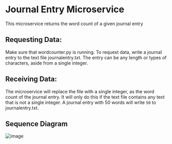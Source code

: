 # Journal Entry Microservice
This microservice returns the word count of a given journal entry

## Requesting Data: 
Make sure that wordcounter.py is running. 
To request data, write a journal entry to the text file journalentry.txt.
The entry can be any length or types of characters, aside from a single integer. 


 ## Receiving Data: 
 The microservice will replace the file with a single integer, as the word count of the journal entry.
 It will only do this if the text file contains any text that is not a single integer.
 A journal entry with 50 words will write `50` to journalentry.txt.


 ## Sequence Diagram
 ![image](https://github.com/cnitta82/Minesweeper/assets/16845803/884b54aa-567c-46c2-9410-5ffffb63ea4f)
